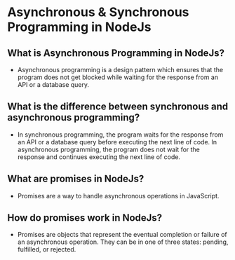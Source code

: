 # Asynchronous & Synchronous Programming in NodeJs

## What is Asynchronous Programming in NodeJs?

- Asynchronous programming is a design pattern which ensures that the program does not get blocked while waiting for the response from an API or a database query.

## What is the difference between synchronous and asynchronous programming?

- In synchronous programming, the program waits for the response from an API or a database query before executing the next line of code. In asynchronous programming, the program does not wait for the response and continues executing the next line of code.

## What are promises in NodeJs?

- Promises are a way to handle asynchronous operations in JavaScript.

## How do promises work in NodeJs?

- Promises are objects that represent the eventual completion or failure of an asynchronous operation. They can be in one of three states: pending, fulfilled, or rejected.
